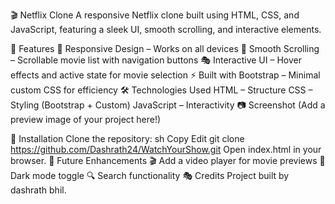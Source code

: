 🎬 Netflix Clone
A responsive Netflix clone built using HTML, CSS, and JavaScript, featuring a sleek UI, smooth scrolling, and interactive elements.

🚀 Features
🎥 Responsive Design – Works on all devices
🔄 Smooth Scrolling – Scrollable movie list with navigation buttons
🎭 Interactive UI – Hover effects and active state for movie selection
⚡ Built with Bootstrap – Minimal custom CSS for efficiency
🛠️ Technologies Used
HTML – Structure
CSS – Styling (Bootstrap + Custom)
JavaScript – Interactivity
📷 Screenshot
(Add a preview image of your project here!)

📌 Installation
Clone the repository:
sh
Copy
Edit
git clone https://github.com/Dashrath24/WatchYourShow.git
Open index.html in your browser.
🔮 Future Enhancements
🎬 Add a video player for movie previews
🌙 Dark mode toggle
🔍 Search functionality
🎭 Credits
Project built by dashrath bhil.

